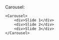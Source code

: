 Carousel:

    <Carousel>
        <div>Slide 1</div>
        <div>Slide 2</div>
        <div>Slide 3</div>
    </Carousel> 